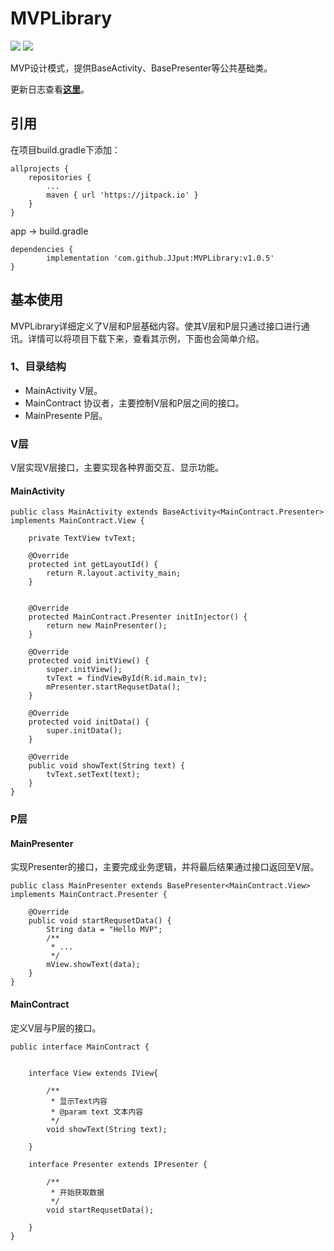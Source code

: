# MVPLibrary
![](https://img.shields.io/badge/release-v1.5-green.svg)  ![](https://img.shields.io/badge/%E4%BD%9C%E8%80%85-JJput-brightgreen.svg)

MVP设计模式，提供BaseActivity、BasePresenter等公共基础类。

更新日志查看[**这里**](https://github.com/JJput/MVPLibrary/blob/master/VERSIONLOG.md)。

## 引用

在项目build.gradle下添加：

	allprojects {
		repositories {
			...
			maven { url 'https://jitpack.io' }
		}
	}

app -> build.gradle

	dependencies {
	        implementation 'com.github.JJput:MVPLibrary:v1.0.5'
	}

## 基本使用
MVPLibrary详细定义了V层和P层基础内容。使其V层和P层只通过接口进行通讯。详情可以将项目下载下来，查看其示例，下面也会简单介绍。

### 1、目录结构

* MainActivity V层。
* MainContract 协议者，主要控制V层和P层之间的接口。
* MainPresente P层。


### V层

V层实现V层接口，主要实现各种界面交互、显示功能。

#### MainActivity


```
public class MainActivity extends BaseActivity<MainContract.Presenter> implements MainContract.View {

    private TextView tvText;

    @Override
    protected int getLayoutId() {
        return R.layout.activity_main;
    }


    @Override
    protected MainContract.Presenter initInjector() {
        return new MainPresenter();
    }

    @Override
    protected void initView() {
        super.initView();
        tvText = findViewById(R.id.main_tv);
        mPresenter.startRequsetData();
    }

    @Override
    protected void initData() {
        super.initData();
    }

    @Override
    public void showText(String text) {
        tvText.setText(text);
    }
}
```

### P层

#### MainPresenter

实现Presenter的接口，主要完成业务逻辑，并将最后结果通过接口返回至V层。


```
public class MainPresenter extends BasePresenter<MainContract.View> implements MainContract.Presenter {

    @Override
    public void startRequsetData() {
        String data = "Hello MVP";
        /**
         * ...
         */
        mView.showText(data);
    }
}

```

#### MainContract

定义V层与P层的接口。

```
public interface MainContract {


    interface View extends IView{

        /**
         * 显示Text内容
         * @param text 文本内容
         */
        void showText(String text);

    }

    interface Presenter extends IPresenter {

        /**
         * 开始获取数据
         */
        void startRequsetData();

    }
}

```


